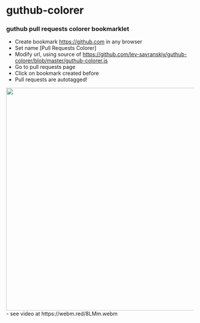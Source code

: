 # guthub-colorer
### guthub pull requests colorer bookmarklet

- Create  bookmark https://github.com in any browser
- Set name [Pull Requests Colorer]
- Modify url, using source of https://github.com/lev-savranskiy/guthub-colorer/blob/master/guthub-colorer.js
- Go to pull requests page
- Click on bookmark created before
- Pull requests are autotagged!
<img src="https://raw.githubusercontent.com/lev-savranskiy/guthub-colorer/master/github-colorer-done.PNG" width="600">
- see video at https://webm.red/8LMm.webm







